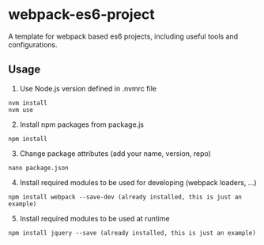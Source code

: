 # webpack-es6-project
A template for webpack based es6 projects, including useful tools and configurations.

## Usage
1. Use Node.js version defined in .nvmrc file
  ```
  nvm install
  nvm use
  ```
2. Install npm packages from package.js
  ```
  npm install
  ```
3. Change package attributes (add your name, version, repo)
  ```
  nano package.json
  ```
4. Install required modules to be used for developing (webpack loaders, ...)
  ```
  npm install webpack --save-dev (already installed, this is just an example)
  ```
5. Install required modules to be used at runtime
  ```
  npm install jquery --save (already installed, this is just an example)
  ```
